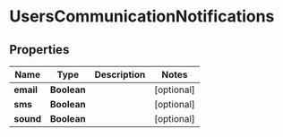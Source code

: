 

# UsersCommunicationNotifications


## Properties

| Name | Type | Description | Notes |
|------------ | ------------- | ------------- | -------------|
|**email** | **Boolean** |  |  [optional] |
|**sms** | **Boolean** |  |  [optional] |
|**sound** | **Boolean** |  |  [optional] |



